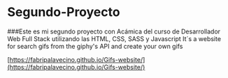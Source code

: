 # Segundo-Proyecto
###Este es mi segundo proyecto con Acámica del curso de Desarrollador Web Full Stack utilizando las HTML, CSS, SASS y Javascript
It´s a website for search gifs from the giphy's API  and create your own gifs

[https://fabripalavecino.github.io/Gifs-website/](https://fabripalavecino.github.io/Gifs-website/)
